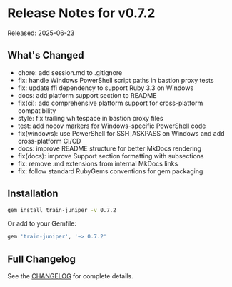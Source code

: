 # Release Notes for v0.7.2

Released: 2025-06-23

## What's Changed

- chore: add session.md to .gitignore
- fix: handle Windows PowerShell script paths in bastion proxy tests
- fix: update ffi dependency to support Ruby 3.3 on Windows
- docs: add platform support section to README
- fix(ci): add comprehensive platform support for cross-platform compatibility
- style: fix trailing whitespace in bastion proxy files
- test: add nocov markers for Windows-specific PowerShell code
- fix(windows): use PowerShell for SSH_ASKPASS on Windows and add cross-platform CI/CD
- docs: improve README structure for better MkDocs rendering
- fix(docs): improve Support section formatting with subsections
- fix: remove .md extensions from internal MkDocs links
- fix: follow standard RubyGems conventions for gem packaging

## Installation

```bash
gem install train-juniper -v 0.7.2
```

Or add to your Gemfile:

```ruby
gem 'train-juniper', '~> 0.7.2'
```

## Full Changelog

See the [CHANGELOG](../../CHANGELOG) for complete details.
